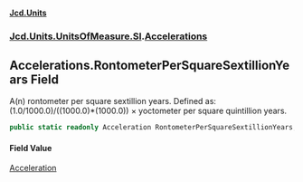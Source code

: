#### [Jcd.Units](index.md 'index')
### [Jcd.Units.UnitsOfMeasure.SI](Jcd.Units.UnitsOfMeasure.SI.md 'Jcd.Units.UnitsOfMeasure.SI').[Accelerations](Accelerations.md 'Jcd.Units.UnitsOfMeasure.SI.Accelerations')

## Accelerations.RontometerPerSquareSextillionYears Field

A(n) rontometer per square sextillion years. Defined as: (1.0/1000.0)/((1000.0)*(1000.0)) × yoctometer per square quintillion years.

```csharp
public static readonly Acceleration RontometerPerSquareSextillionYears;
```

#### Field Value
[Acceleration](Acceleration.md 'Jcd.Units.UnitTypes.Acceleration')